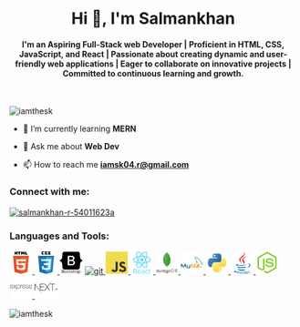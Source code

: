 <h1 align="center" color='#ffffff' >Hi 👋, I'm Salmankhan</h1>
<h4 align="center">I'm an Aspiring Full-Stack web Developer | Proficient in HTML, CSS, JavaScript, and React | Passionate about creating dynamic and user-friendly web applications | Eager to collaborate on innovative projects | Committed to continuous learning and growth.</h4>

<br />

<p align="left"> <img src="https://komarev.com/ghpvc/?username=iamthesk&label=Profile%20views&color=0e75b6&style=flat" alt="iamthesk" /> </p>

- 🌱 I’m currently learning  **MERN**

- 💬 Ask me about **Web Dev**

- 📫 How to reach me **iamsk04.r@gmail.com**

<h3 align="left">Connect with me:</h3>
<p align="left">
<a href="https://linkedin.com/in/salmankhan-r-54011623a" target="blank"><img align="center" src="https://raw.githubusercontent.com/rahuldkjain/github-profile-readme-generator/master/src/images/icons/Social/linked-in-alt.svg" alt="salmankhan-r-54011623a" height="30" width="40" /></a>
<!-- <a href="https://instagram.com/iam_thesk" target="blank"><img align="center" src="https://raw.githubusercontent.com/rahuldkjain/github-profile-readme-generator/master/src/images/icons/Social/instagram.svg" alt="iam_thesk" height="30" width="40" /></a> -->
</p>

<h3 align="left">Languages and Tools:</h3>
<p align="left"> 
<a href="https://www.w3.org/html/" target="_blank" rel="noreferrer"> <img src="https://raw.githubusercontent.com/devicons/devicon/master/icons/html5/html5-original-wordmark.svg" alt="html5" width="40" height="40"/> </a>  <a href="https://www.w3schools.com/css/" target="_blank" rel="noreferrer"> <img src="https://raw.githubusercontent.com/devicons/devicon/master/icons/css3/css3-original-wordmark.svg" alt="css3" width="40" height="40"/> </a <a href="https://getbootstrap.com" target="_blank" rel="noreferrer"> <img src="https://raw.githubusercontent.com/devicons/devicon/master/icons/bootstrap/bootstrap-plain-wordmark.svg" alt="bootstrap" width="40" height="40"/></a> <a href="https://git-scm.com/" target="_blank" rel="noreferrer"> <img src="https://www.vectorlogo.zone/logos/git-scm/git-scm-icon.svg" alt="git" width="40" height="40"/> </a> <a href="https://developer.mozilla.org/en-US/docs/Web/JavaScript" target="_blank" rel="noreferrer"> <img src="https://raw.githubusercontent.com/devicons/devicon/master/icons/javascript/javascript-original.svg" alt="javascript" width="40" height="40"/> </a> <a href="https://reactjs.org/" target="_blank" rel="noreferrer"> <img src="https://raw.githubusercontent.com/devicons/devicon/master/icons/react/react-original-wordmark.svg" alt="react" width="40" height="40"/> </a> <a href="https://www.mongodb.com/" target="_blank" rel="noreferrer"> <img src="https://raw.githubusercontent.com/devicons/devicon/master/icons/mongodb/mongodb-original-wordmark.svg" alt="mongodb" width="40" height="40"/> </a> <a href="https://www.mysql.com/" target="_blank" rel="noreferrer"> <img src="https://raw.githubusercontent.com/devicons/devicon/master/icons/mysql/mysql-original-wordmark.svg" alt="mysql" width="40" height="40"/> </a> <a href="https://www.python.org" target="_blank" rel="noreferrer"> <img src="https://raw.githubusercontent.com/devicons/devicon/master/icons/python/python-original.svg" alt="python" width="40" height="40"/> </a><a href="https://www.java.com" target="_blank" rel="noreferrer"> <img src="https://raw.githubusercontent.com/devicons/devicon/master/icons/java/java-original.svg" alt="java" width="40" height="40"/> </a> <a href="https://www.w3schools.com/nodejs/" target="_blank" rel="noreferrer"> <img src="https://github.com/devicons/devicon/blob/master/icons/nodejs/nodejs-plain.svg" alt="NodeJS" width="40" height="40"/> </a> <a href="https://expressjs.com/" target="_blank" rel="noreferrer"> <img src="https://github.com/devicons/devicon/blob/master/icons/express/express-original-wordmark.svg" alt="ExpressJS" width="40" height="40"/> </a> <a href="https://nextjs.org/docs" target="_blank" rel="noreferrer"> <img src="https://github.com/devicons/devicon/blob/master/icons/nextjs/nextjs-original-wordmark.svg" alt="NextJS" width="40" height="40"/> </a> 

</p>

<p><img align="center" src="https://github-readme-streak-stats.herokuapp.com/?user=iamthesk&" alt="iamthesk" /></p>
